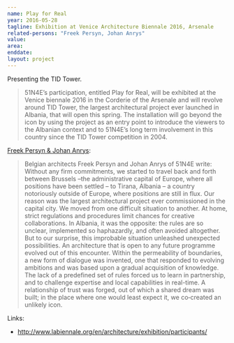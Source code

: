 ```yaml
---
name: Play for Real
year: 2016-05-28
tagline: Exhibition at Venice Architecture Biennale 2016, Arsenale
related-persons: "Freek Persyn, Johan Anrys"
value:
area:
enddate:
layout: project
---
```

Presenting the TID Tower.

>51N4E’s participation, entitled Play for Real, will be exhibited at the Venice biennale 2016 in the Corderie of the Arsenale and will revolve around TID Tower, the largest architectural project ever launched in Albania, that will open this spring. The installation will go beyond the icon by using the project as an entry point to introduce the viewers to the Albanian context and to 51N4E’s long term involvement in this country since the TID Tower competition in 2004.

[Freek Persyn & Johan Anrys](http://www.vai.be/en/event/51n4e-exhibits-play-for-real-a-presentation-about-the-tid-tower-at-the-venice-biennale):
>Belgian architects Freek Persyn and Johan Anrys of 51N4E write:
Without any firm commitments, we started to travel back and forth between Brussels –the administrative capital of Europe, where all positions have been settled – to Tirana, Albania – a country notoriously outside of Europe, where positions are still in flux. Our reason was the largest architectural project ever commissioned in the capital city. We moved from one difficult situation to another. At home, strict regulations and procedures limit chances for creative collaborations. In Albania, it was the opposite: the rules are so unclear, implemented so haphazardly, and often avoided altogether. But to our surprise, this improbable situation unleashed unexpected possibilities.
An architecture that is open to any future programme evolved out of this encounter. Within the permeability of boundaries, a new form of dialogue was invented, one that responded to evolving ambitions and was based upon a gradual acquisition of knowledge. The lack of a predefined set of rules forced us to learn in partnership, and to challenge expertise and local capabilities in real-time. A relationship of trust was forged, out of which a shared dream was built; in the place where one would least expect it, we co‐created an unlikely icon.


Links:
* <http://www.labiennale.org/en/architecture/exhibition/participants/>
